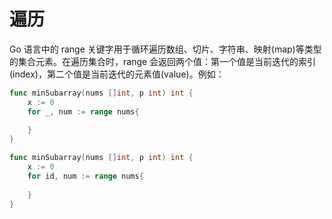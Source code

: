 # 遍历

Go 语言中的 range 关键字用于循环遍历数组、切片、字符串、映射(map)等类型的集合元素。在遍历集合时，range 会返回两个值：第一个值是当前迭代的索引(index)，第二个值是当前迭代的元素值(value)。例如：

```go
func minSubarray(nums []int, p int) int {
	x := 0
	for _, num := range nums{
		
	}
}

func minSubarray(nums []int, p int) int {
	x := 0
	for id, num := range nums{
		
	}
}
```